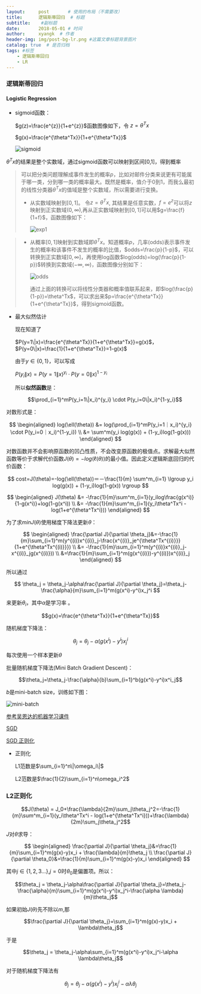 ```yaml
---
layout:     post       # 使用的布局（不需要改）
title:      逻辑斯蒂回归  # 标题 
subtitle:    #副标题
date:       2018-05-01 # 时间
author:     xyangk  # 作者
header-img: img/post-bg-lr.png #这篇文章标题背景图片
catalog: true  # 是否归档
tags: #标签
    - 逻辑斯蒂回归
    - LR
---
```


### 逻辑斯蒂回归

#### Logistic Regression

- sigmoid函数：

  $g(z)=\frac{e^{z}}{1+e^{z}}$函数图像如下，令  $z=\theta^Tx$

  $g(x)=\frac{e^{\theta^Tx}}{1+e^{\theta^Tx}}$

  ![sigmoid](https://user-images.githubusercontent.com/9495054/53283635-5f901680-3784-11e9-8232-ef87da0f819b.png)


$\theta^Tx$的结果是整个实数域，通过sigmoid函数可以映射到区间[0,1]，得到概率

> 可以把分类问题理解成事件发生的概率$p$，比如对邮件分类来说更有可能属于哪一类，分到哪一类的概率最大。既然是概率，值介于0到1，而我么最初的线性分类器$\theta^Tx$的值域是整个实数域，所以需要进行变换。
>
> - 从实数域映射到$[0,1]$。 令$z=\theta^Tx$, 其结果是任意实数，$f=e^z$可以将$z$映射到正实数域$(0,\infty)$,再从正实数域映射到$[0,1]$可以用$g=\frac{f}{1+f}$，函数图像如下：
>
>   ![exp1](https://user-images.githubusercontent.com/9495054/53283652-7a628b00-3784-11e9-9125-651f0a48b183.png)

> - 从概率$[0,1]$映射到实数域即$\theta^Tx$。知道概率$p$，几率(odds)表示事件发生的概率和该事件不发生的概率的比值，$odds=\frac{p}{1-p}$，可以转换到正实数域$[0,\infty]$，再使用log函数$log(odds)=log(\frac{p}{1-p})$转换到实数域$(-\infty,\infty)$，函数图像分别如下：
>
>   ![odds](https://user-images.githubusercontent.com/9495054/53283655-864e4d00-3784-11e9-9600-000f297f3607.png)
>
>   通过上面的转换可以将线性分类器和概率值联系起来，即$log(\frac{p}{1-p})=\theta^Tx$，可以求出来$p=\frac{e^{\theta^Tx}}{1+e^{\theta^Tx}}$，得到sigmoid函数。 

- 最大似然估计

  现在知道了
  
  $P(y=1\|x)=\frac{e^{\theta^Tx}}{1+e^{\theta^Tx}}=g(x)$，$P(y=0\|x)=\frac{1}{1+e^{\theta^Tx}}=1-g(x)$ 
  
  由于$y\in\{0,1\}$，可以写成
  
  $P(y_i\|x)=P(y=1\|x)^{y_i} \cdot P(y=0\|x)^{1-y_i}$
  
  所以**似然函数**是：
  
  $$\prod_{i=1}^mP(y_i=1\|x_i)^{y_i} \cdot P(y_i=0\|x_i)^{1-y_i}$$

对数形式是：

$$
\begin{aligned}
log(\ell(\theta)) &= log(\prod_{i=1}^mP(y_i=1｜x_i)^{y_i} \cdot P(y_i=0｜x_i)^{1-y_i}) \\
&= \sum^m(y_i log(g(x)) + (1-y_i)log(1-g(x)))
\end{aligned}
$$

对数函数并不会影响原函数的凹凸性质，不会改变原函数的极值点。求解最大似然函数等价于求解代价函数$J(\theta)=-log(\ell(\theta))$的最小值。因此定义逻辑斯底回归的代价函数：

$$
cost=J(\theta)=-log(\ell(\theta))＝－\frac{1}{m} \sum^m_{i=1} \lgroup y_i log(g(x)) + (1-y_i)log(1-g(x)) \rgroup
$$

$$
\begin{aligned}
  J(\theta) &= -\frac{1}{m}\sum^m_{i=1}(y_ilog\frac{g(x^i)}{1-g(x^i)}+log(1-g(x^i)) \\
  &= -\frac{1}{m}\sum^m_{i=1}(y_i\theta^Tx^i - log(1+e^{\theta^Tx^i}))
\end{aligned}
$$

为了求$minJ(\theta)​$使用梯度下降法更新$\theta​$：

$$
\begin{aligned}
\frac{\partial J}{\partial \theta_j}&=-\frac{1}{m}\sum_{i=1}^m(y^{(i)}x^{(i)}_j-\frac{x^{(i)}_je^{\theta^Tx^{(i)}}}{1+e^{\theta^Tx^{(i)}}}) \\
&= -\frac{1}{m}\sum_{i=1}^m(y^{(i)}x^{(i)}_j-x^{(i)}_jg(x^{(i)})) \\
&=\frac{1}{m}\sum_{i=1}^m(g(x^{(i)})-y^{(i)})x^{(i)}_j
\end{aligned}
$$

所以通过

$$
\theta_j = \theta_j-\alpha\frac{\partial J}{\partial \theta_j}=\theta_j-\frac{\alpha}{m}\sum_{i=1}^m(g(x^i)-y^i)x_j^i
$$

来更新$\theta_i$，其中$\alpha$是学习率 。

$$g(x)=\frac{e^{\theta^Tx}}{1+e^{\theta^Tx}}$$

随机梯度下降法：

$$\theta_j=\theta_j-\alpha(g(x^i)-y^i)x^i_j$$ 

每次使用一个样本更新$\theta$

​批量随机梯度下降法(Mini Batch Gradient Descent)：

$$\theta_j=\theta_j-\frac{\alpha}{b}\sum_{i=1}^b(g(x^i)-y^i)x^i_j$$

$b$是mini-batch size，训练如下图：

![mini-batch](https://user-images.githubusercontent.com/9495054/53283663-949c6900-3784-11e9-9c49-5c3bbafe71a1.png)


[参考吴恩达的机器学习课件](http://www.holehouse.org/mlclass/06_Logistic_Regression.html)

[SGD](http://stats.stackexchange.com/questions/232056/how-could-stochastic-gradient-descent-save-time-comparing-to-standard-gradient-d/232058#232058)

[SGD 正则化](http://stats.stackexchange.com/questions/251982/stochastic-gradient-descent-for-regularized-logistic-regression)



- 正则化

  L1范数是$\sum_{i=1}^n\|\omega_i\|$

  L2范数是$\frac{1}{2}\sum_{i=1}^n\omega_i^2$

### L2正则化

$$J(\theta) = J_0+\frac{\lambda}{2m}\sum_j\theta_j^2=-\frac{1}{m}\sum^m_{i=1}(y_i\theta^Tx^i - log(1+e^{\theta^Tx^i}))+\frac{\lambda}{2m}\sum_j\theta_j^2$$

$J$对$\theta$求导：

$$
\begin{aligned}
\frac{\partial J}{\partial \theta_j}&=\frac{1}{m}\sum_{i=1}^m(g(x)-y)x_i + \frac{\lambda}{m}\theta_j \\
\frac{\partial J}{\partial \theta_0}&=\frac{1}{m}\sum_{i=1}^m(g(x)-y)x_i 
\end{aligned}
$$

其中$j\in\{1,2,3...\}$,$j=0$时$\theta_0$是偏置项。所以：

$$\theta_j = \theta_j-\alpha\frac{\partial J}{\partial \theta_j}=\theta_j-\frac{\alpha}{m}\sum_{i=1}^m(g(x^i)-y^i)x_j^i-\frac{\alpha \lambda}{m}\theta_j$$ 

如果初始$J(\theta)$先不除以$m$,那

$$\frac{\partial J}{\partial \theta_j}=\sum_{i=1}^m(g(x)-y)x_i + \lambda\theta_j$$ 

于是

$$\theta_j = \theta_j-\alpha\sum_{i=1}^m(g(x^i)-y^i)x_j^i-\alpha \lambda\theta_j$$ 

对于随机梯度下降法有

$$\theta_j = \theta_j-\alpha(g(x^i)-y^i)x_j^i-\alpha \lambda\theta_j$$